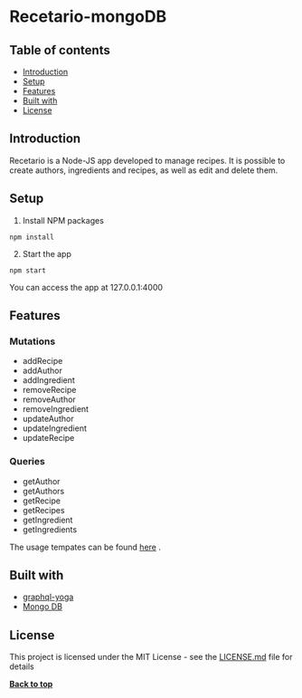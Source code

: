 # Recetario-mongoDB

## Table of contents
* [Introduction](#Introduction)
* [Setup](#Setup)
* [Features](#features)
* [Built with](#Built-with)
* [License](#License)

## Introduction
Recetario is a Node-JS app developed to manage recipes. It is possible to create authors, ingredients and recipes, as well as edit and delete them.

## Setup
1. Install NPM packages
```
npm install
```

2. Start the app
```
npm start
```
You can access the app at 127.0.0.1:4000
## Features

### Mutations
* addRecipe
* addAuthor
* addIngredient
* removeRecipe
* removeAuthor
* removeIngredient
* updateAuthor
* updateIngredient
* updateRecipe

### Queries
* getAuthor
* getAuthors
* getRecipe
* getRecipes
* getIngredient
* getIngredients

The usage tempates can be found [here](./queriesTemplates.md) .

## Built with
* [graphql-yoga](https://www.npmjs.com/package/graphql-yoga)
* [Mongo DB](https://www.mongodb.com/cloud/atlas)

## License
This project is licensed under the MIT License - see the [LICENSE.md](https://github.com/LauraRgz/Recetario/blob/master/LICENSE.md) file for details

**[Back to top](#Table-of-contents)**
